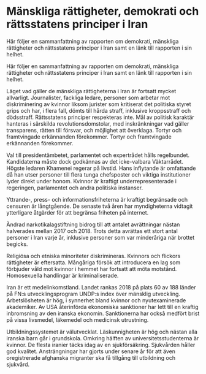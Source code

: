 # Mänskliga rättigheter, demokrati och rättsstatens principer i Iran

Här följer en sammanfattning av rapporten om demokrati, mänskliga rättigheter och rättsstatens principer i Iran samt en länk till rapporten i sin helhet.

Här följer en sammanfattning av rapporten om demokrati, mänskliga rättigheter och rättsstatens principer i Iran samt en länk till rapporten i sin helhet.

Läget vad gäller de mänskliga rättigheterna i Iran är fortsatt mycket allvarligt. Journalister, fackliga ledare, personer som arbetar mot diskriminering av kvinnor liksom jurister som kritiserat det politiska styret grips och har, i flera fall, dömts till hårda straff, inklusive kroppsstraff och dödsstraff. Rättsstatens principer respekteras inte. Mål av politisk karaktär hanteras i särskilda revolutionsdomstolar, med inskränkningar vad gäller transparens, rätten till försvar, och möjlighet att överklaga. Tortyr och framtvingade erkännanden förekommer. Tortyr och framtvingade erkännanden förekommer.

Val till presidentämbetet, parlamentet och expertrådet hålls regelbundet. Kandidaterna måste dock godkännas av det icke-valbara Väktarrådet. Högste ledaren Khamenei regerar på livstid. Hans inflytande är omfattande då han utser personer till flera tunga chefsposter och viktiga institutioner lyder direkt under honom. Kvinnor är kraftigt underrepresenterade i regeringen, parlamentet och andra politiska instanser.

Yttrande-, press- och informationsfriheterna är kraftigt begränsade och censuren är långtgående. De senaste två åren har myndigheterna vidtagit ytterligare åtgärder för att begränsa friheten på internet.

Ändrad narkotikalagstiftning bidrog till att antalet avrättningar nästan halverades mellan 2017 och 2018. Trots detta avrättas ett stort antal
personer i Iran varje år, inklusive personer som var minderåriga när brottet begicks.

Religiösa och etniska minoriteter diskrimineras. Kvinnors och flickors rättigheter är eftersatta. Mångåriga försök att introducera en lag som förbjuder våld mot kvinnor i hemmet har fortsatt att möta motstånd. Homosexuella handlingar är kriminaliserade.

Iran är ett medelinkomstland. Landet rankas 2018 på plats 60 av 188 länder på FN:s utvecklingsprogram UNDP:s index över mänsklig utveckling. Arbetslösheten är hög, i synnerhet bland kvinnor och nyutexaminerade akademiker. Av USA återinförda ekonomiska sanktioner har lett till en kraftig inbromsning av den iranska ekonomin. Sanktionerna har också medfört brist på vissa livsmedel, läkemedel och medicinsk utrustning.

Utbildningssystemet är välutvecklat. Läskunnigheten är hög och nästan alla iranska barn går i grundskola. Omkring hälften av universitetsstudenterna är kvinnor. De flesta iranier täcks idag av en sjukförsäkring. Sjukvården håller god kvalitet. Ansträngningar har gjorts under senare år för att även oregistrerade afghanska migranter ska få tillgång till utbildning och sjukvård.
